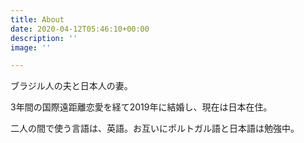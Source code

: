 ```yaml
---
title: About
date: 2020-04-12T05:46:10+00:00
description: ''
image: ''

---
```

ブラジル人の夫と日本人の妻。

3年間の国際遠距離恋愛を経て2019年に結婚し、現在は日本在住。

二人の間で使う言語は、英語。お互いにポルトガル語と日本語は勉強中。